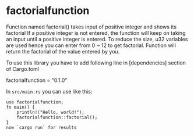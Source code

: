 # factorialfunction
Function named factorial() takes input of positive integer and shows its factorial
If a positive integer is not entered, the function will keep on taking an input until a positive integer is entered.
To reduce the size, u32 variables are used hence you can enter from 0 ~ 12 to get factorial.
Function will return the factorial of the value entered by you.

To use this library you have to add following line in [dependencies] section of Cargo.toml

factorialfunction = "0.1.0"

In `src/main.rs` you can use like this:

```
use factorialfunction;
fn main() {
    println!("Hello, world!");
    factorialfunction::factorial();
}
now `cargo run` for results
